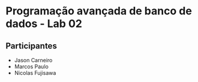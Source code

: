 # Programação avançada de banco de dados - Lab 02

## Participantes
- Jason Carneiro
- Marcos Paulo
- Nicolas Fujisawa

